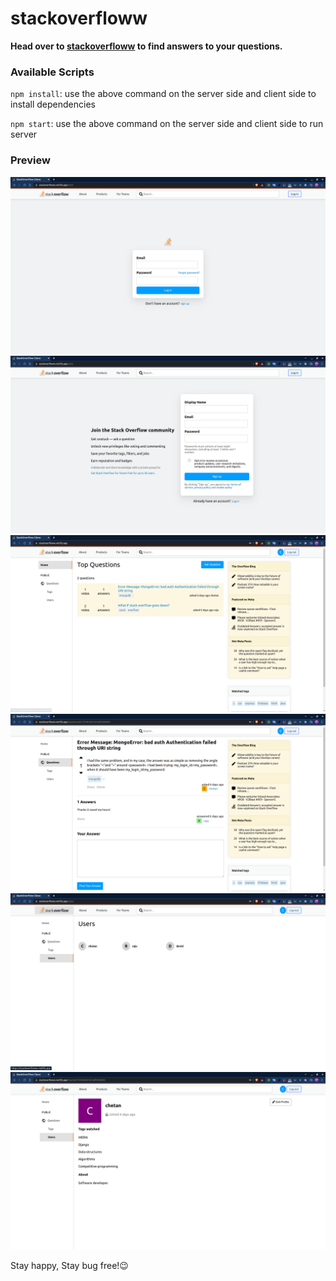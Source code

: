 # stackoverfloww

**Head over to [stackoverfloww](https://stackoverfloww.netlify.app/) to find answers to your questions.**

### Available Scripts

`npm install`: use the above command on the server side and client side to install dependencies

`npm start`: use the above command on the server side and client side to run server

### Preview

![login page](./assets/img/login.png)
![Register page](./assets/img/register.png)
![Home page](./assets/img/home.png)
![Question details](./assets/img/q-detail.png)
![All profiles](./assets/img/all-profiles.png)
![Profile details](./assets/img/profile.png)

Stay happy, Stay bug free!😉
